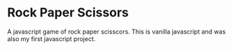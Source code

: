 # Rock Paper Scissors
 A javascript game of rock paper scisscors. This is vanilla javascript and was also my first javascript project. 
